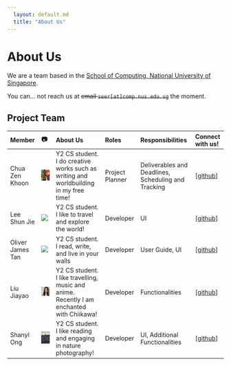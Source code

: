 ```yaml
---
  layout: default.md
  title: "About Us"
---
```


# About Us

We are a team based in the [School of Computing, National University of Singapore](http://www.comp.nus.edu.sg).

You can... not reach us at ~~email `seer[at]comp.nus.edu.sg`~~ the moment.

## Project Team

| Member | :camera:                                          | About Us | Roles | Responsibilities | Connect with us! |
|:--- |:--------------------------------------------------|:--- |:--- |:--- |:--- |
| Chua Zen Khoon | <img src="images/chuazenkhoon.png" width="200px"> | Y2 CS student. I do creative works such as writing and worldbuilding in my free time! | Project Planner | Deliverables and Deadlines, Scheduling and Tracking | [[github](http://github.com/ChuaZenKhoon)] |
| Lee Shun Jie | <img src="images/shunjieee.png" width="200px">    | Y2 CS student. I like to travel and explore the world! | Developer | UI |  [[github](http://github.com/shunjieee)] |
| Oliver James Tan | <img src="images/tcjazwei.png" width="200px">     | Y2 CS student. I read, write, and live in your walls | Developer | User Guide, UI | [[github](httpsL//github.com/tcjazwei)] |
| Liu Jiayao | <img src="images/ljy0422.png" width="200px">      | Y2 CS student. I like travelling, music and anime. Recently I am enchanted with Chiikawa! | Developer | Functionalities | [[github](https://github.com/ljy0422)] |
| Shanyl Ong | <img src="images/shanylong.png" width="200px">    | Y2 CS student. I like reading and engaging in nature photography! | Developer | UI, Additional Functionalities | [[github](http://github.com/ShanylOng)] |
